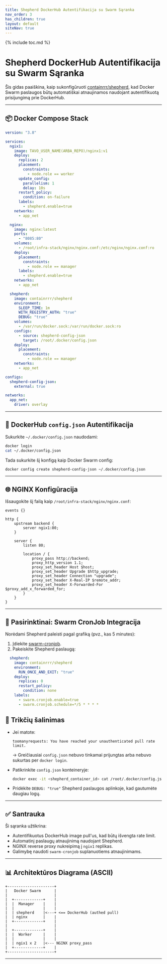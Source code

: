 ```yaml
---
title: Shepherd DockerHub Autentifikacija su Swarm Sąranka
nav_order: 3
has_children: true
layout: default
siteNav: true
---
```

{% include toc.md %}

# Shepherd DockerHub Autentifikacija su Swarm Sąranka

Šis gidas paaiškina, kaip sukonfigūruoti [containrrr/shepherd](https://github.com/containrrr/shepherd), kad Docker Swarm paslaugos būtų automatiškai atnaujinamos naudojant autentifikuotą prisijungimą prie DockerHub.

---

## 📦 Docker Compose Stack

```yaml
version: "3.8"

services:
  ngix1:
    image: TAVO_USER_NAME(ARBA_REPO)/nginx1:v1
    deploy:
      replicas: 2
      placement:
        constraints:
          - node.role == worker
      update_config:
        parallelism: 1
        delay: 10s
      restart_policy:
        condition: on-failure
      labels:
        - shepherd.enable=true
    networks:
      - app_net

  nginx:
    image: nginx:latest
    ports:
      - "8085:80"
    volumes:
      - /root/infra-stack/nginx/nginx.conf:/etc/nginx/nginx.conf:ro
    deploy:
      placement:
        constraints:
          - node.role == manager
      labels:
        - shepherd.enable=true
    networks:
      - app_net

  shepherd:
    image: containrrr/shepherd
    environment:
      SLEEP_TIME: 1m
      WITH_REGISTRY_AUTH: "true"
      DEBUG: "true"
    volumes:
      - /var/run/docker.sock:/var/run/docker.sock:ro
    configs:
      - source: shepherd-config-json
        target: /root/.docker/config.json
    deploy:
      placement:
        constraints:
          - node.role == manager
    networks:
      - app_net

configs:
  shepherd-config-json:
    external: true

networks:
  app_net:
    driver: overlay
```

---

## 🔑 DockerHub `config.json` Autentifikacija

Sukurkite `~/.docker/config.json` naudodami:

```bash
docker login
cat ~/.docker/config.json
```

Tada sukurkite šį konfigą kaip Docker Swarm config:

```bash
docker config create shepherd-config-json ~/.docker/config.json
```

---

## 🌐 NGINX Konfigūracija

Išsaugokite šį failą kaip `/root/infra-stack/nginx/nginx.conf`:

```nginx
events {}

http {
    upstream backend {
        server ngix1:80;
    }

    server {
        listen 80;

        location / {
            proxy_pass http://backend;
            proxy_http_version 1.1;
            proxy_set_header Host $host;
            proxy_set_header Upgrade $http_upgrade;
            proxy_set_header Connection "upgrade";
            proxy_set_header X-Real-IP $remote_addr;
            proxy_set_header X-Forwarded-For $proxy_add_x_forwarded_for;
        }
    }
}
```

---

## 🔁 Pasirinktinai: Swarm CronJob Integracija

Norėdami Shepherd paleisti pagal grafiką (pvz., kas 5 minutes):

1. Įdiekite [swarm-cronjob](https://github.com/crazy-max/swarm-cronjob).
2. Pakeiskite Shepherd paslaugą:

```yaml
  shepherd:
    image: containrrr/shepherd
    environment:
      RUN_ONCE_AND_EXIT: "true"
    deploy:
      replicas: 0
      restart_policy:
        condition: none
    labels:
      - swarm.cronjob.enable=true
      - swarm.cronjob.schedule=*/5 * * * *
```


## 🐞 Trikčių šalinimas

* Jei matote:

  ```
  toomanyrequests: You have reached your unauthenticated pull rate limit.
  ```

  → Greičiausiai `config.json` nebuvo tinkamai prijungtas arba nebuvo sukurtas per `docker login`.

* Patikrinkite `config.json` konteineryje:

  ```bash
  docker exec -it <shepherd_container_id> cat /root/.docker/config.json
  ```

* Pridėkite `DEBUG: "true"` Shepherd paslaugos aplinkoje, kad gautumėte daugiau logų.

---

## ✅ Santrauka

Ši sąranka užtikrina:

* Autentifikuotus DockerHub image pull'us, kad būtų išvengta rate limit.
* Automatinį paslaugų atnaujinimą naudojant Shepherd.
* NGINX reverse proxy nukreipimą į `ngix1` replikas.
* Galimybę naudoti `swarm-cronjob` suplanuotiems atnaujinimams.

---

## 📊 Architektūros Diagrama (ASCII)

```
+---------------------+
|   Docker Swarm      |
|                     |
|  +-------------+    |
|  |  Manager    |    |
|  |             |    |
|  | shepherd    |<---+ <== DockerHub (authed pull)
|  | nginx       |    |
|  +-------------+    |
|                     |
|  +-------------+    |
|  |  Worker     |    |
|  |             |    |
|  | ngix1 x 2   |<--- NGINX proxy_pass
|  +-------------+    |
+---------------------+
```

---
